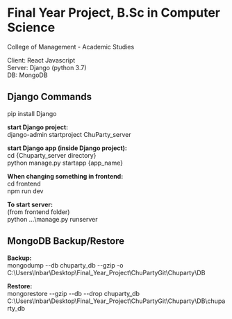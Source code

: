 # Final Year Project, B.Sc in Computer Science
College of Management - Academic Studies

Client: React Javascript <br/>
Server: Django (python 3.7) <br/>
DB: MongoDB 

## Django Commands
pip install Django

**start Django project:** <br/>
    django-admin startproject ChuParty_server

**start Django app (inside Django project):**<br/>
    cd {Chuparty_server directory}<br/>
    python manage.py startapp {app_name}

**When changing something in frontend:**<br/>
    cd frontend<br/>
    npm run dev

**To start server:**<br/>
    (from frontend folder)<br/>
    python .\..\manage.py runserver

## MongoDB Backup/Restore
**Backup:** <br/>
    mongodump --db chuparty_db --gzip -o C:\Users\Inbar\Desktop\Final_Year_Project\ChuPartyGit\Chuparty\DB

**Restore:** <br/>
    mongorestore --gzip --db --drop chuparty_db C:\Users\Inbar\Desktop\Final_Year_Project\ChuPartyGit\Chuparty\DB\chuparty_db
